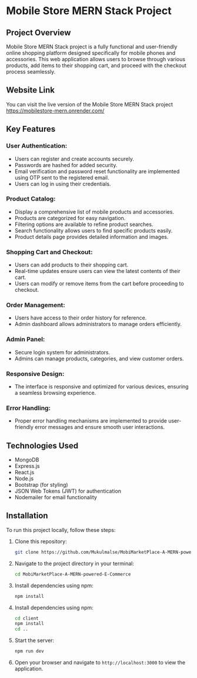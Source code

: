 # Mobile Store MERN Stack Project

## Project Overview
Mobile Store MERN Stack project is a fully functional and user-friendly online shopping platform designed specifically for mobile phones and accessories. This web application allows users to browse through various products, add items to their shopping cart, and proceed with the checkout process seamlessly.

## Website Link
You can visit the live version of the Mobile Store MERN Stack project https://mobilestore-mern.onrender.com/

## Key Features

### User Authentication:
- Users can register and create accounts securely.
- Passwords are hashed for added security.
- Email verification and password reset functionality are implemented using OTP sent to the registered email.
- Users can log in using their credentials.

### Product Catalog:
- Display a comprehensive list of mobile products and accessories.
- Products are categorized for easy navigation.
- Filtering options are available to refine product searches.
- Search functionality allows users to find specific products easily.
- Product details page provides detailed information and images.

### Shopping Cart and Checkout:
- Users can add products to their shopping cart.
- Real-time updates ensure users can view the latest contents of their cart.
- Users can modify or remove items from the cart before proceeding to checkout.

### Order Management:
- Users have access to their order history for reference.
- Admin dashboard allows administrators to manage orders efficiently.

### Admin Panel:
- Secure login system for administrators.
- Admins can manage products, categories, and view customer orders.

### Responsive Design:
- The interface is responsive and optimized for various devices, ensuring a seamless browsing experience.

### Error Handling:
- Proper error handling mechanisms are implemented to provide user-friendly error messages and ensure smooth user interactions.

## Technologies Used
- MongoDB
- Express.js
- React.js
- Node.js
- Bootstrap (for styling)
- JSON Web Tokens (JWT) for authentication
- Nodemailer for email functionality

## Installation
To run this project locally, follow these steps:
1. Clone this repository:
    ```bash
    git clone https://github.com/Mukulmalse/MobiMarketPlace-A-MERN-powered-E-Commerce.git
    ```
2. Navigate to the project directory in your terminal:
    ```bash
    cd MobiMarketPlace-A-MERN-powered-E-Commerce
    ```
3. Install dependencies using npm:
    ```bash
    npm install
    ```
4. Install dependencies using npm:
    ```bash
    cd client
    npm install
    cd ..
    ```
5. Start the server:
    ```bash
    npm run dev
    ```
6. Open your browser and navigate to `http://localhost:3000` to view the application.



